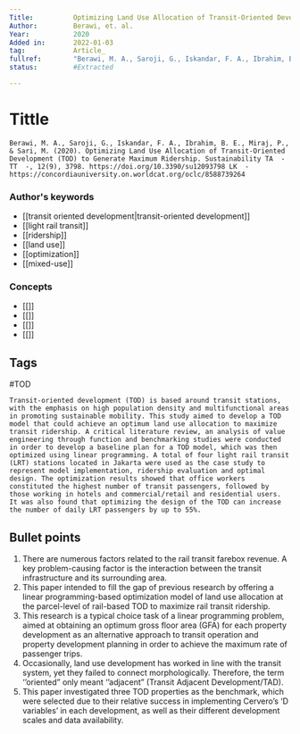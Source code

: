 ```yaml
---
Title: 			Optimizing Land Use Allocation of Transit-Oriented Development (TOD) to Generate Maximum Ridership. 
Author:			Berawi, et. al.
Year:			2020
Added in:		2022-01-03
tag:			Article_
fullref: 		"Berawi, M. A., Saroji, G., Iskandar, F. A., Ibrahim, B. E., Miraj, P., & Sari, M. (2020). Optimizing Land Use Allocation of Transit-Oriented Development (TOD) to Generate Maximum Ridership. Sustainability TA  - TT  -, 12(9), 3798. https://doi.org/10.3390/su12093798 LK  - https://concordiauniversity.on.worldcat.org/oclc/8588739264"
status:			#Extracted

---
```


# Tittle 
```ad-quote
Berawi, M. A., Saroji, G., Iskandar, F. A., Ibrahim, B. E., Miraj, P., & Sari, M. (2020). Optimizing Land Use Allocation of Transit-Oriented Development (TOD) to Generate Maximum Ridership. Sustainability TA  - TT  -, 12(9), 3798. https://doi.org/10.3390/su12093798 LK  - https://concordiauniversity.on.worldcat.org/oclc/8588739264
```
### Author's keywords
- [[transit oriented development|transit-oriented development]]
- [[light rail transit]]
- [[ridership]]
- [[land use]]
- [[optimization]]
- [[mixed-use]]
### Concepts
- [[]]
- [[]]
- [[]]
- [[]]
## Tags
#TOD

```ad-abstract
Transit-oriented development (TOD) is based around transit stations, with the emphasis on high population density and multifunctional areas in promoting sustainable mobility. This study aimed to develop a TOD model that could achieve an optimum land use allocation to maximize transit ridership. A critical literature review, an analysis of value engineering through function and benchmarking studies were conducted in order to develop a baseline plan for a TOD model, which was then optimized using linear programming. A total of four light rail transit (LRT) stations located in Jakarta were used as the case study to represent model implementation, ridership evaluation and optimal design. The optimization results showed that office workers constituted the highest number of transit passengers, followed by those working in hotels and commercial/retail and residential users. It was also found that optimizing the design of the TOD can increase the number of daily LRT passengers by up to 55%.
```

## Bullet points
1. There are numerous factors related to the rail transit farebox revenue. A key problem-causing factor is the interaction between the transit infrastructure and its surrounding area.
2. This paper intended to fill the gap of previous research by offering a linear programming-based optimization model of land use allocation at the parcel-level of rail-based TOD to maximize rail transit ridership.
3. This research is a typical choice task of a linear programming problem, aimed at obtaining an optimum gross floor area (GFA) for each property development as an alternative approach to transit operation and property development planning in order to achieve the maximum rate of passenger trips.
4. Occasionally, land use development has worked in line with the transit system, yet they failed to connect morphologically. Therefore, the term ‘’oriented” only meant ‘’adjacent” (Transit Adjacent Development/TAD).
5. This paper investigated three TOD properties as the benchmark, which were selected due to their relative success in implementing Cervero’s ‘D variables’ in each development, as well as their different development scales and data availability.

